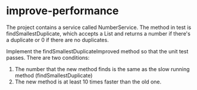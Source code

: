 # improve-performance

The project contains a service called NumberService. The method in test is findSmallestDuplicate, which accepts a List<String> and returns a number if there's a duplicate or 0 if there are no duplicates. 
  
Implement the findSmallestDuplicateImproved method so that the unit test passes. There are two conditions: 
1. The number that the new method finds is the same as the slow running method (findSmallestDuplicate)
2. The new method is at least 10 times faster than the old one.
